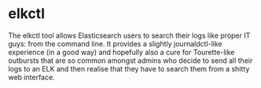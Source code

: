 # elkctl
The elkctl tool allows Elasticsearch users to search their logs like proper IT guys:                                         from the command line. It provides a slightly journaldctl-like experience (in a                                               good way) and hopefully also a cure for Tourette-like outbursts that are so common amongst 
admins who decide to send all their logs to an ELK and then realise that they have 
to search them from a shitty web interface.

